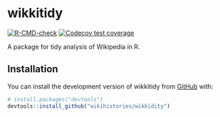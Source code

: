
<!-- README.md is generated from README.Rmd. Please edit that file -->

# wikkitidy

<!-- badges: start -->

[![R-CMD-check](https://github.com/wikihistories/wikkidity/actions/workflows/R-CMD-check.yaml/badge.svg)](https://github.com/wikihistories/wikkidity/actions/workflows/R-CMD-check.yaml)
[![Codecov test
coverage](https://codecov.io/gh/wikihistories/wikkidity/branch/main/graph/badge.svg)](https://app.codecov.io/gh/wikihistories/wikkidity?branch=main)
<!-- badges: end -->

A package for tidy analysis of Wikipedia in R.

## Installation

You can install the development version of wikkitidy from
[GitHub](https://github.com/) with:

``` r
# install.packages("devtools")
devtools::install_github("wikihistories/wikkidity")
```
